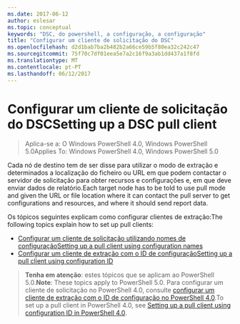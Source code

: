 ```yaml
---
ms.date: 2017-06-12
author: eslesar
ms.topic: conceptual
keywords: "DSC, do powershell, a configuração, a configuração"
title: "Configurar um cliente de solicitação do DSC"
ms.openlocfilehash: d2d1bab7ba2b482b2a66ce59b5f80ea32c242c47
ms.sourcegitcommit: 75f70c7df01eea5e7a2c16f9a3ab1dd437a1f8fd
ms.translationtype: MT
ms.contentlocale: pt-PT
ms.lasthandoff: 06/12/2017
---
```

# <a name="setting-up-a-dsc-pull-client"></a><span data-ttu-id="bf3cb-103">Configurar um cliente de solicitação do DSC</span><span class="sxs-lookup"><span data-stu-id="bf3cb-103">Setting up a DSC pull client</span></span>

> <span data-ttu-id="bf3cb-104">Aplica-se a: O Windows PowerShell 4.0, Windows PowerShell 5.0</span><span class="sxs-lookup"><span data-stu-id="bf3cb-104">Applies To: Windows PowerShell 4.0, Windows PowerShell 5.0</span></span>

<span data-ttu-id="bf3cb-105">Cada nó de destino tem de ser disse para utilizar o modo de extração e determinados a localização do ficheiro ou URL em que podem contactar o servidor de solicitação para obter recursos e configurações e, em que deve enviar dados de relatório.</span><span class="sxs-lookup"><span data-stu-id="bf3cb-105">Each target node has to be told to use pull mode and given the URL or file location where it can contact the pull server to get configurations and resources, and where it should send report data.</span></span>


<span data-ttu-id="bf3cb-106">Os tópicos seguintes explicam como configurar clientes de extração:</span><span class="sxs-lookup"><span data-stu-id="bf3cb-106">The following topics explain how to set up pull clients:</span></span>

* [<span data-ttu-id="bf3cb-107">Configurar um cliente de solicitação utilizando nomes de configuração</span><span class="sxs-lookup"><span data-stu-id="bf3cb-107">Setting up a pull client using configuration names</span></span>](pullClientConfigNames.md)
* [<span data-ttu-id="bf3cb-108">Configurar um cliente de extração com o ID de configuração</span><span class="sxs-lookup"><span data-stu-id="bf3cb-108">Setting up a pull client using configuration ID</span></span>](pullClientConfigID.md)

> <span data-ttu-id="bf3cb-109">**Tenha em atenção**: estes tópicos que se aplicam ao PowerShell 5.0.</span><span class="sxs-lookup"><span data-stu-id="bf3cb-109">**Note**: These topics apply to PowerShell 5.0.</span></span> <span data-ttu-id="bf3cb-110">Para configurar um cliente de solicitação no PowerShell 4.0, consulte [configurar um cliente de extração com o ID de configuração no PowerShell 4.0](pullClientConfigID4.md).</span><span class="sxs-lookup"><span data-stu-id="bf3cb-110">To set up a pull client in PowerShell 4.0, see [Setting up a pull client using configuration ID in PowerShell 4.0](pullClientConfigID4.md).</span></span>

